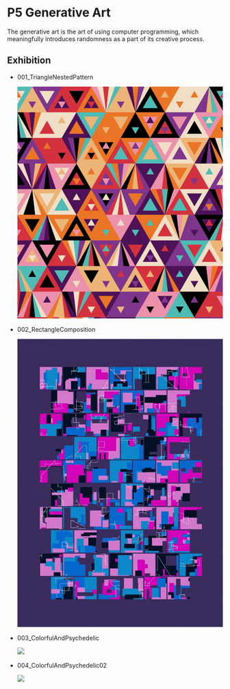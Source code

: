 # P5 Generative Art

The generative art is the art of using computer programming, which meaningfully introduces randomness as a part of its creative process.

## Exhibition

- 001_TriangleNestedPattern

  ![](./001_TriangleNestedPattern/preview.png)

- 002_RectangleComposition

  ![](./002_RectangleComposition/preview.png)

- 003_ColorfulAndPsychedelic

  ![](./003_ColorfulAndPsychedelic/preview.png)

- 004_ColorfulAndPsychedelic02

  ![](./004_ColorfulAndPsychedelic02/preview.png)
